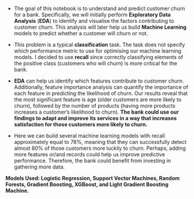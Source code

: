 
- The goal of this notebook is to understand and predict customer churn for a bank. Specifically, we will initially perform **Exploratory Data Analysis** (**EDA**) to identify and visualise the factors contributing to customer churn. This analysis will later help us build **Machine Learning** models to predict whether a customer will churn or not. 

- This problem is a typical **classification** task. The task does not specify which performance metric to use for optimising our machine learning models. I decided to use **recall** since correctly classifying elements of the positive class (customers who will churn) is more critical for the bank.

 - **EDA** can help us identify which features contribute to customer churn. Additionally, feature importance analysis can quantify the importance of each feature in predicting the likelihood of churn. Our results reveal that the most significant feature is age (older customers are more likely to churn), followed by the number of products (having more products increases a customer’s likelihood to churn). **The bank could use our findings to adapt and improve its services in a way that increases satisfaction for those customers more likely to churn.**

 - Here we can build several machine learning models with recall approximately equal to 78%, meaning that they can successfully detect almost 80% of those customers more luckily to churn. Perhaps, adding more features or/and records could help us improve predictive performance. Therefore, the bank could benefit from investing in gathering more data.

**Models Used: Logistic Regression, Support Vector Machines, Random Forests, Gradient Boosting, XGBoost, and Light Gradient Boosting Machine.**
